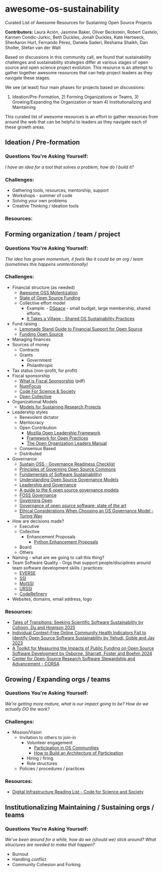 # awesome-os-sustainability
Curated List of Awesome Resources for Sustaining Open Source Projects

**Contributors:** Laura Ación,  Jasmine Baker, Oliver Beckstein, Robert Castelo, Karmen Condic-Jurkic, Beth Duckles, Jonah Duckles, Kate Hertweck, SherAaron Hurt, Fernando Pérez, Daniela Saderi, Reshama Shaikh, Dan Sholler, Stéfan van der Walt

Based on discussions in this community call, we found that sustainability challenges and sustainability strategies differ at various stages of open source and open science project evolution. This resource is an attempt to gather together awesome resources that can help project leaders as they navigate these stages. 

We see (at least) four main phases for projects based on discussions:
 1) Ideation/Pre-Formation, 2) Forming Organizations or Teams, 3) Growing/Expanding the Organization or team 4) Institutionalizing and Maintaining

This curated list of awesome resources is an effort to gather resources from around the web that can be helpful to leaders as they navigate each of these growth areas. 

## Ideation / Pre-formation

### Questions You're Asking Yourself:

*I have an idea for a tool that solves a problem, how do I build it?*

### Challenges:

- Gathering tools, resources, mentorship, support   
- Workshops - summer of code  
- Solving your own problems
- Creative Thinking / Ideation tools

### Resources:

## Forming organization / team / project

### Questions You're Asking Yourself:

*The idea has grown momentum, it feels like it could be an org / team (sometimes this happens unintentionally)*

### Challenges:

- Financial structure (as needed)
   - [Awesome OSS Motentization](https://github.com/PayDevs/awesome-oss-monetization)
   - [State of Open Source Funding](https://github.com/karasowles/slides/blob/main/State%20of%20Open%20Source%20Funding.md)
   - Collective effort model
      - Example: - [DSpace](https://dspace.org/) - small budget, large membership, shared efforts.
      - [It Takes a Village - Shared OS Sustainability Practices](https://itav.lyrasis.org/)
- Fund raising
  - [Lemonade Stand Guide to Financial Support for Open Source](https://github.com/nayafia/lemonade-stand)
  - [Funding Open Source](https://fundingopensource.com/funding-open-source-projects/)
- Managing finances   
- Sources of money  
  - Contracts   
  - Grants
    - Government
    - Philanthropic     
- Tax status (non-profit, for profit)  
- Fiscal sponsorship
   - [What is Fiscal Sponsorship](https://www.adlercolvin.com/wp-content/themes/adlercolvin/pdf/What-Is-Fiscal-Sponsorship.pdf) (pdf)
   - [NumFocus](https://numfocus.org)
   - [Code For Science & Society](https://www.codeforsociety.org/)
   - [Open Collective](https://opencollective.org)
- Organizational Models
   - [Models for Sustaining Research Projects](https://github.com/danielskatz/sustaining-research-projects)
- Leadership styles  
  - Benevolent dictator   
  - Meritocracy  
  - Open Contribution
     - [Mozilla Open Leadership Framework](https://mozilla.github.io/open-leadership-framework/)
     - [Framework for Open Practices](https://medium.com/mozilla-open-innovation/a-framework-of-open-practices-9a17fe1645a3)
     - [The Open Organization Leaders Manual](https://opensource.com/open-organization/resources/leaders-manual)
  - Consensus Based  
  - Distributed  
- Governance
   - [Sustain OSS - Governance Readiness Checklist](https://sustainoss.org/governance-readiness/)
   - [Principles of Governing Open Source Commons](https://sustainoss.pubpub.org/pub/jqngsp5u/release/1)
   - [Fundamentals of Software Sustainability](https://danielskatzblog.wordpress.com/2018/09/26/fundamentals-of-software-sustainability/))
   - [Understanding Open Source Governance Models](https://www.redhat.com/en/blog/understanding-open-source-governance-models)
   - [Leadership and Governance](https://opensource.guide/leadership-and-governance/)
   - [A guide to the 6 open source governance models](https://scantist.com/resources/blogs/a-guide-to-the-6-open-source-governance-models)
   - [FOSS Governance](https://fossgovernance.org/)
   - [Governing Open](https://governingopen.com/)
   - [Governance of open source software: state of the art](https://link.springer.com/article/10.1007/s10997-007-9022-9)
   - [Ethical Considerations When Choosing an OS Governance Model - Turing Way](https://book.the-turing-way.org/ethical-research/ethics-open-source-governance.html) 
- How are decisions made?  
  - Executive  
  - Collective
    - Enhancement Proposals
      - [Python Enhancement Proposals](https://polkas.github.io/posts/PEP/index.html) 
  - Board  
  - Others  
- Naming \- what are we going to call this thing?
- Team Software Quality - Orgs that support people/disciplines around team software development skills / practices:
   - [EVERSE](https://everse.software)
   - [SSI](https://software.ac.uk)
   - [MolSSI](https://molssi.org)
   - [URSSI](https://urssi.org)
   - [CodeRefinery](https://coderefinery.org)
- Websites, domains, email address,  logo

### Resources:
- [Tales of Transitions: Seeking Scientific Software Sustainability by Cohoon, Du and Howison 2025](https://dl.acm.org/doi/pdf/10.1145/3701208)
- [Individual Context-Free Online Community Health Indicators Fail to Identify Open Source Software Sustainability by Yehudi, Goble and Jay 2023](https://arxiv.org/abs/2309.12120)
- [A Toolkit for Measuring the Impacts of Public Funding on Open Source Software Development by Osborne, Sharratt, Foster and Boehm 2024](https://arxiv.org/abs/2411.06027v1)
- [Center for Open-Source Research Software Stewardship and Advancement - CORSA](https://corsa.center/)

## Growing / Expanding orgs / teams 

### Questions You're Asking Yourself:

*We’re getting more mature, what is our impact going to be? How do we actually DO the work?*

### Challenges:

- Mission/Vision  
  - Invitation to others to join-in  
    - Volunteer engagement
       - [Participation in OS Communities](https://www.linuxfoundation.org/resources/open-source-guides/participating-in-open-source-communities)
       - [How to Build an Architecture of Participation](https://dougbelshaw.com/blog/2017/03/09/build-architecture-participation/)
    - Hiring / firing
    - Role structures
   - Policies / procedures / practices
   
 ### Resources:
- [Digital Infrastructure Reading List - Code for Science and Society](https://www.codeforsociety.org/incubator/resources/dii-resource) 

## Institutionalizing Maintaining / Sustaining orgs / teams 

### Questions You're Asking Yourself:

*We’ve been around for a while, how do we (should we) stick around? What structures are needed to make that happen?*

- Burnout   
- Handling conflict  
- Community Cohesion and Forking 

